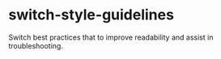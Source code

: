 # switch-style-guidelines
Switch best practices that to improve readability and assist in troubleshooting.
